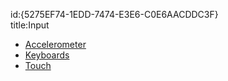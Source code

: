 id:{5275EF74-1EDD-7474-E3E6-C0E6AACDDC3F}  
title:Input  

-   [Accelerometer](/recipes/ios/input/accelerometer) 
-  [Keyboards](/recipes/ios/input/keyboards)
-  [Touch](/recipes/ios/input/touch)